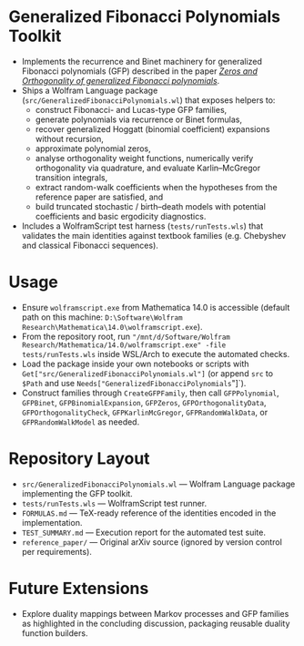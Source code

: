 # Generalized Fibonacci Polynomials Toolkit
- Implements the recurrence and Binet machinery for generalized Fibonacci polynomials (GFP) described in the paper [*Zeros and Orthogonality of generalized Fibonacci polynomials*](https://arxiv.org/abs/2510.00074).
- Ships a Wolfram Language package (`src/GeneralizedFibonacciPolynomials.wl`) that exposes helpers to:
  - construct Fibonacci- and Lucas-type GFP families,
  - generate polynomials via recurrence or Binet formulas,
  - recover generalized Hoggatt (binomial coefficient) expansions without recursion,
  - approximate polynomial zeros,
  - analyse orthogonality weight functions, numerically verify orthogonality via quadrature, and evaluate Karlin–McGregor transition integrals,
  - extract random-walk coefficients when the hypotheses from the reference paper are satisfied, and
  - build truncated stochastic / birth–death models with potential coefficients and basic ergodicity diagnostics.
- Includes a WolframScript test harness (`tests/runTests.wls`) that validates the main identities against textbook families (e.g. Chebyshev and classical Fibonacci sequences).

# Usage
- Ensure `wolframscript.exe` from Mathematica 14.0 is accessible (default path on this machine: `D:\Software\Wolfram Research\Mathematica\14.0\wolframscript.exe`).
- From the repository root, run `"/mnt/d/Software/Wolfram Research/Mathematica/14.0/wolframscript.exe" -file tests/runTests.wls` inside WSL/Arch to execute the automated checks.
- Load the package inside your own notebooks or scripts with `Get["src/GeneralizedFibonacciPolynomials.wl"]` (or append `src` to `$Path` and use `Needs["GeneralizedFibonacciPolynomials`"]`).
- Construct families through `CreateGFPFamily`, then call `GFPPolynomial`, `GFPBinet`, `GFPBinomialExpansion`, `GFPZeros`, `GFPOrthogonalityData`, `GFPOrthogonalityCheck`, `GFPKarlinMcGregor`, `GFPRandomWalkData`, or `GFPRandomWalkModel` as needed.

# Repository Layout
- `src/GeneralizedFibonacciPolynomials.wl` — Wolfram Language package implementing the GFP toolkit.
- `tests/runTests.wls` — WolframScript test runner.
- `FORMULAS.md` — TeX-ready reference of the identities encoded in the implementation.
- `TEST_SUMMARY.md` — Execution report for the automated test suite.
- `reference_paper/` — Original arXiv source (ignored by version control per requirements).

# Future Extensions
- Explore duality mappings between Markov processes and GFP families as highlighted in the concluding discussion, packaging reusable duality function builders.
